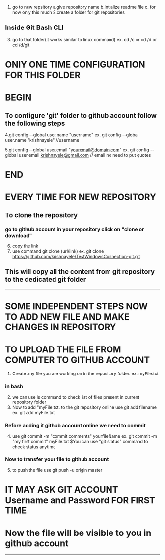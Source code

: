 1. go to new repsitory
	a.give repository name
	b.intialize readme file
	c. for now only this much
2.create a folder for git repositories

## Inside Git Bash CLI

3. go to that folder(it works similar to linux command)
 ex. cd /c or cd /d or cd /d/git
  
# ONlY ONE TIME CONFIGURATION FOR THIS FOLDER
# BEGIN
## To configure 'git' folder to github account follow the following steps
4.git config --global user.name "username"
   ex. git config --global user.name "krishnayele"  //username

5.git config --global user.email "youremail@domain.com"
   ex. git config --global user.email krishnayele@gmail.com  // email no need to put quotes
# END
# EVERY TIME FOR NEW REPOSITORY

## To clone the repository 
### go to github account in your repository click on "clone or download"

6. copy the link 
7. use command
	git clone (url/link)
	ex. git clone https://github.com/krishnayele/TestWindowsConnection-git.git

## This will copy all the content from git repository to the dedicated git folder

-------------------------------------------------------------------------------------------------------------------------------------
# SOME INDEPENDENT STEPS NOW TO ADD NEW FILE AND MAKE CHANGES IN REPOSITORY 
# TO UPLOAD THE FILE FROM COMPUTER TO GITHUB ACCOUNT

1. Create any file you are working on in the repository folder.
	ex. myFile.txt
### in bash 
2. we can use ls command to check list of files present in current repository folder
3. Now to add "myFile.txt. to the git repository online use 
	git add filename
	ex. git add myFile.txt
### Before adding it github account online we need to commit
4. use 
      git commit -m "commit comments" yourfileName
	ex. git commit -m "my first commit" myFile.txt
$You can use "git status" command to check status anytime

### Now to transfer your file to github account
5. to push the file use
	git push -u origin master

# IT MAY ASK GIT ACCOUNT Username and Password FOR FIRST TIME
# Now the file will be visible to you in github account
------------------------------------------------------------------------------------------------------------------------------------



